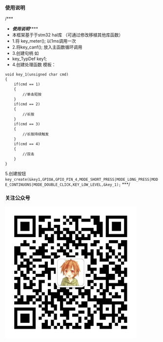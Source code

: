 ### 使用说明
/***
 * ***********使用说明***************
 * 本框架基于于stm32 hal库 （可通过修改移植其他库函数）
 * 1.将 key_meter(); 以1ms调用一次
 * 2.将key_canf();   放入主函数循环调用 
 * 3.创建句柄 如  
 * key_TypDef key1;
 * 4.创建处理函数 模板：

```
void key_1(unsigned char cmd)
{
	if(cmd == 1)
	{
		//单击短按
	}
	if(cmd == 2)
	{
		//长按
	}
	if(cmd == 3)
	{
		//长按持续触发
	}
	if(cmd == 4)
	{
		//双击
	}
}
```

 
 5.创建按钮
   ` key_create(&key1,GPIOA,GPIO_PIN_4,MODE_SHORT_PRESS|MODE_LONG_PRESS|MODE_CONTINUONS|MODE_DOUBLE_CLICK,KEY_LOW_LEVEL,&key_1);`
***/

### 关注公众号
![输入图片说明](image.png)
